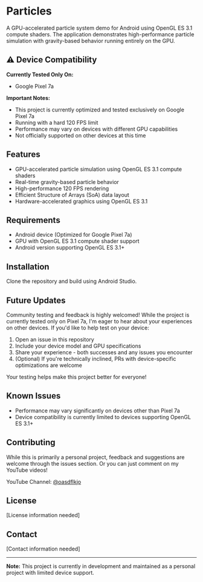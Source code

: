 # Particles

A GPU-accelerated particle system demo for Android using OpenGL ES 3.1 compute shaders. The application demonstrates high-performance particle simulation with gravity-based behavior running entirely on the GPU.

## ⚠️ Device Compatibility

**Currently Tested Only On:**
- Google Pixel 7a

**Important Notes:**
- This project is currently optimized and tested exclusively on Google Pixel 7a
- Running with a hard 120 FPS limit
- Performance may vary on devices with different GPU capabilities
- Not officially supported on other devices at this time

## Features

- GPU-accelerated particle simulation using OpenGL ES 3.1 compute shaders
- Real-time gravity-based particle behavior
- High-performance 120 FPS rendering
- Efficient Structure of Arrays (SoA) data layout
- Hardware-accelerated graphics using OpenGL ES 3.1

## Requirements

- Android device (Optimized for Google Pixel 7a)
- GPU with OpenGL ES 3.1 compute shader support
- Android version supporting OpenGL ES 3.1+

## Installation

Clone the repository and build using Android Studio.

## Future Updates

Community testing and feedback is highly welcomed! While the project is currently tested only on Pixel 7a, I'm eager to hear about your experiences on other devices. If you'd like to help test on your device:

1. Open an issue in this repository
2. Include your device model and GPU specifications
3. Share your experience - both successes and any issues you encounter
4. (Optional) If you're technically inclined, PRs with device-specific optimizations are welcome

Your testing helps make this project better for everyone!

## Known Issues

- Performance may vary significantly on devices other than Pixel 7a
- Device compatibility is currently limited to devices supporting OpenGL ES 3.1+

## Contributing

While this is primarily a personal project, feedback and suggestions are welcome through the issues section. Or you can just comment on my YouTube videos!

YouTube Channel: [@oasdflkjo](https://www.youtube.com/@oasdflkjo)

## License

[License information needed]

## Contact

[Contact information needed]

---
**Note:** This project is currently in development and maintained as a personal project with limited device support.
